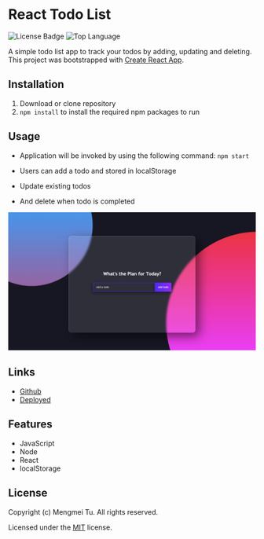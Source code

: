 # React Todo List

![License Badge](https://img.shields.io/badge/license-MIT-green) ![Top Language](https://img.shields.io/github/languages/top/mmeii/employee-directory)

A simple todo list app to track your todos by adding, updating and deleting. This project was bootstrapped with [Create React App](https://github.com/facebook/create-react-app).

## Installation

1. Download or clone repository
2. `npm install` to install the required npm packages to run

## Usage

* Application will be invoked by using the following command:
    `npm start`

* Users can add a todo and stored in localStorage

* Update existing todos

* And delete when todo is completed

![Screenshot of Todo List](public/react-todo-list-screenshot.png)

## Links

* [Github](https://github.com/mmeii/react-todo-list)
* [Deployed](https://iammei.com/react-todo-list/)

## Features

* JavaScript
* Node
* React
* localStorage

## License

  Copyright (c) Mengmei Tu. All rights reserved.
  
  Licensed under the [MIT](LICENSE) license.
